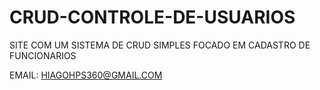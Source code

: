 # CRUD-CONTROLE-DE-USUARIOS
SITE COM UM SISTEMA DE CRUD SIMPLES FOCADO EM CADASTRO DE FUNCIONARIOS

EMAIL: HIAGOHPS360@GMAIL.COM

